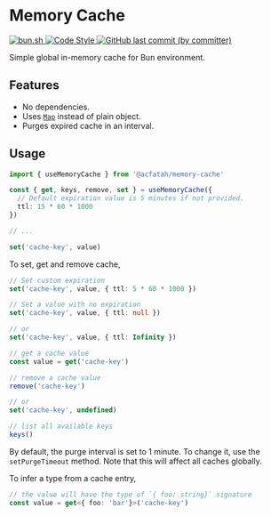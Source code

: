 # Memory Cache

<p>
  <a href="https://bun.sh">
    <img alt="bun.sh" src="https://img.shields.io/badge/Bun-%23000000.svg?style=flat-square&logo=bun&logoColor=white">
  </a>
  <a href="https://github.com/antfu/eslint-config">
    <img alt="Code Style" src="https://antfu.me/badge-code-style.svg">
  </a>
  <a href="https://github.com/acfatah/memory-cache/commits/main">
    <img alt="GitHub last commit (by committer)" src="https://img.shields.io/github/last-commit/acfatah/memory-cache?display_timestamp=committer&style=flat-square">
  </a>
</p>

Simple global in-memory cache for Bun environment.

## Features

- No dependencies.
- Uses [`Map`](https://developer.mozilla.org/en-US/docs/Web/JavaScript/Reference/Global_Objects/Map) instead of plain object.
- Purges expired cache in an interval.

## Usage

```typescript
import { useMemoryCache } from '@acfatah/memory-cache'

const { get, keys, remove, set } = useMemoryCache({
  // Default expiration value is 5 minutes if not provided.
  ttl: 15 * 60 * 1000
})

// ...

set('cache-key', value)
```

To set, get and remove cache,

```typescript
// Set custom expiration
set('cache-key', value, { ttl: 5 * 60 * 1000 })

// Set a value with no expiration
set('cache-key', value, { ttl: null })

// or
set('cache-key', value, { ttl: Infinity })

// get a cache value
const value = get('cache-key')

// remove a cache value
remove('cache-key')

// or
set('cache-key', undefined)

// list all available keys
keys()
```

By default, the purge interval is set to 1 minute. To change it, use the `setPurgeTimeout` method. Note that this will affect all caches globally.

To infer a type from a cache entry,

```typescript
// the value will have the type of `{ foo: string}` signature
const value = get<{ foo: 'bar'}>('cache-key')
```
